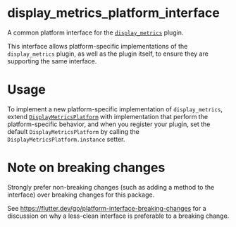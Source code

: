 # display_metrics_platform_interface

A common platform interface for the [`display_metrics`][1] plugin.

This interface allows platform-specific implementations of the `display_metrics`
plugin, as well as the plugin itself, to ensure they are supporting the
same interface.

# Usage

To implement a new platform-specific implementation of `display_metrics`, extend
[`DisplayMetricsPlatform`][2] with implementation that perform 
the platform-specific behavior, and when you register your plugin,
set the default `DisplayMetricsPlatform` by calling
the `DisplayMetricsPlatform.instance` setter.

# Note on breaking changes

Strongly prefer non-breaking changes (such as adding a method to the interface)
over breaking changes for this package.

See https://flutter.dev/go/platform-interface-breaking-changes for a discussion
on why a less-clean interface is preferable to a breaking change.

[1]: https://pub.dev/packages/display_metrics
[2]: lib/display_metrics_platform_interface.dart